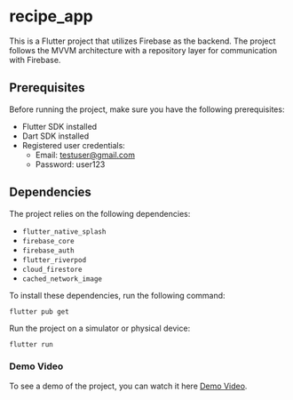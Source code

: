 # recipe_app

This is a Flutter project that utilizes Firebase as the backend. The project follows the MVVM architecture with a repository layer for communication with Firebase.

## Prerequisites

Before running the project, make sure you have the following prerequisites:

- Flutter SDK installed
- Dart SDK installed
- Registered user credentials:
    - Email: testuser@gmail.com
    - Password: user123

## Dependencies

The project relies on the following dependencies:

- `flutter_native_splash`
- `firebase_core`
- `firebase_auth`
- `flutter_riverpod`
- `cloud_firestore`
- `cached_network_image`

To install these dependencies, run the following command:

```
flutter pub get
```

Run the project on a simulator or physical device:

```
flutter run
```

### Demo Video
To see a demo of the project, you can watch it here [Demo Video](https://drive.google.com/file/d/1ek2bE5e05LNEuHXeHo3u4r5Vmu02Hx-i/view?usp=sharing).